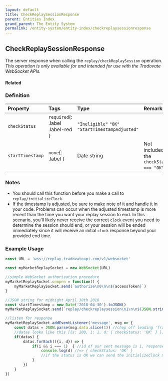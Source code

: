 ```yaml
---
layout: default
title: CheckReplaySessionResponse
parent: Entities Index
grand_parent: The Entity System
permalink: /entity-system/entity-index/checkreplaysessionresponse
---
```


## CheckReplaySessionResponse
The server response when calling the `replay/checkReplaySession` operation. *This operation is only available for and intended for use with the Tradovate WebSocket APIs.*

#### Related

### Definition

| Property | Tags | Type | Remarks
|:---------|:-----|:-----|:-------
| `checkStatus` | `required`{: .label .label-red } | `"Ineligible"` `"OK"` `"StartTimestampAdjusted"` | 
| `startTimestamp` | `none`{: .label } | Date string | Not included if the `checkStatus === "OK"`.

### Notes
- You should call this function before you make a call to `replay/initializeClock`.
- If the timestamp is adjusted, be sure to make note of it and handle it in your code. Problems can occur when the adjusted timestamp is more recent than the time you want your replay session to end. In this scenario, you'll likely never receive the correct `clock` event you need to determine the session should end, or your session will be ended immediately since it will receive an initial `clock` response beyond your provided end time.

### Example Usage
```js
const URL = 'wss://replay.tradovateapi.com/v1/websocket'

const myMarketReplaySocket = new WebSocket(URL)

//simple WebSocket authorization procedure
myMarketReplaySocket.onopen = function() {
    myMarketReplaySocket.send(`authorize\n0\n\n${accessToken}`)
}

//JSON string for midnight April 30th 2018
const startTimestamp = new Date('2018-04-30').toJSON()
myMarketReplaySocket.send(`replay/checkreplaysession\n1\n\n${JSON.stringify({startTimestamp})}`)

//listen for response
myMarketReplaySocket.addEventListener('message', msg => {
    const datas = JSON.parse(msg.data.slice(1)) //chop off leading 'frame' char
    //datas looks like this [{s: 200, i: 1, d: { checkStatus: 'OK' } }]
    if(datas) {
        datas.forEach(({i, d}) => {
            if(i && i === 1)  { //id of our sent message is 1, response's `i` field will be 1.
                console.log(d) //=> { checkStatus: 'OK' }
                //if the status is OK we can send the initializeClock message
            }
        })
    } 
})
```